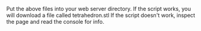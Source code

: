 Put the above files into your web server directory.
If the script works, you will download a file called tetrahedron.stl
If the script doesn't work, inspect the page and read the console for info.
